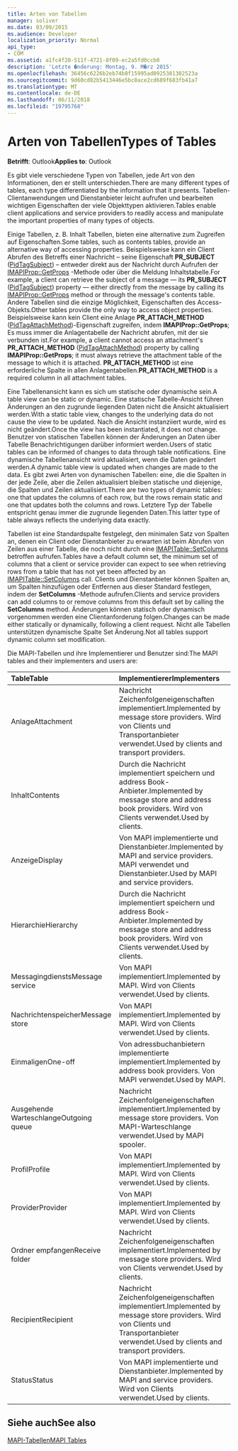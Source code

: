 ```yaml
---
title: Arten von Tabellen
manager: soliver
ms.date: 03/09/2015
ms.audience: Developer
localization_priority: Normal
api_type:
- COM
ms.assetid: a1fc4f20-511f-4721-8f09-ec2a5fd0ccb0
description: 'Letzte �nderung: Montag, 9. M�rz 2015'
ms.openlocfilehash: 36456c6226b2eb74b8f15995ad0925381302523a
ms.sourcegitcommit: 9d60cd82b5413446e5bc8ace2cd689f683fb41a7
ms.translationtype: MT
ms.contentlocale: de-DE
ms.lasthandoff: 06/11/2018
ms.locfileid: "19795768"
---
```

# <a name="types-of-tables"></a><span data-ttu-id="aefa3-103">Arten von Tabellen</span><span class="sxs-lookup"><span data-stu-id="aefa3-103">Types of Tables</span></span>

  
  
<span data-ttu-id="aefa3-104">**Betrifft**: Outlook</span><span class="sxs-lookup"><span data-stu-id="aefa3-104">**Applies to**: Outlook</span></span> 
  
<span data-ttu-id="aefa3-105">Es gibt viele verschiedene Typen von Tabellen, jede Art von den Informationen, den er stellt unterschieden.</span><span class="sxs-lookup"><span data-stu-id="aefa3-105">There are many different types of tables, each type differentiated by the information that it presents.</span></span> <span data-ttu-id="aefa3-106">Tabellen-Clientanwendungen und Dienstanbieter leicht aufrufen und bearbeiten wichtigen Eigenschaften der viele Objekttypen aktivieren.</span><span class="sxs-lookup"><span data-stu-id="aefa3-106">Tables enable client applications and service providers to readily access and manipulate the important properties of many types of objects.</span></span> 
  
<span data-ttu-id="aefa3-107">Einige Tabellen, z. B. Inhalt Tabellen, bieten eine alternative zum Zugreifen auf Eigenschaften.</span><span class="sxs-lookup"><span data-stu-id="aefa3-107">Some tables, such as contents tables, provide an alternative way of accessing properties.</span></span> <span data-ttu-id="aefa3-108">Beispielsweise kann ein Client Abrufen des Betreffs einer Nachricht – seine Eigenschaft **PR_SUBJECT** ([PidTagSubject](pidtagsubject-canonical-property.md)) – entweder direkt aus der Nachricht durch Aufrufen der [IMAPIProp::GetProps](imapiprop-getprops.md) -Methode oder über die Meldung Inhaltstabelle.</span><span class="sxs-lookup"><span data-stu-id="aefa3-108">For example, a client can retrieve the subject of a message — its **PR_SUBJECT** ([PidTagSubject](pidtagsubject-canonical-property.md)) property — either directly from the message by calling its [IMAPIProp::GetProps](imapiprop-getprops.md) method or through the message's contents table.</span></span> <span data-ttu-id="aefa3-109">Andere Tabellen sind die einzige Möglichkeit, Eigenschaften des Access-Objekts.</span><span class="sxs-lookup"><span data-stu-id="aefa3-109">Other tables provide the only way to access object properties.</span></span> <span data-ttu-id="aefa3-110">Beispielsweise kann kein Client eine Anlage **PR_ATTACH_METHOD** ([PidTagAttachMethod](pidtagattachmethod-canonical-property.md))-Eigenschaft zugreifen, indem **IMAPIProp::GetProps**; Es muss immer die Anlagentabelle der Nachricht abrufen, mit der sie verbunden ist.</span><span class="sxs-lookup"><span data-stu-id="aefa3-110">For example, a client cannot access an attachment's **PR_ATTACH_METHOD** ([PidTagAttachMethod](pidtagattachmethod-canonical-property.md)) property by calling **IMAPIProp::GetProps**; it must always retrieve the attachment table of the message to which it is attached.</span></span> <span data-ttu-id="aefa3-111">**PR_ATTACH_METHOD** ist eine erforderliche Spalte in allen Anlagentabellen.</span><span class="sxs-lookup"><span data-stu-id="aefa3-111">**PR_ATTACH_METHOD** is a required column in all attachment tables.</span></span> 
  
<span data-ttu-id="aefa3-112">Eine Tabellenansicht kann es sich um statische oder dynamische sein.</span><span class="sxs-lookup"><span data-stu-id="aefa3-112">A table view can be static or dynamic.</span></span> <span data-ttu-id="aefa3-113">Eine statische Tabelle-Ansicht führen Änderungen an den zugrunde liegenden Daten nicht die Ansicht aktualisiert werden.</span><span class="sxs-lookup"><span data-stu-id="aefa3-113">With a static table view, changes to the underlying data do not cause the view to be updated.</span></span> <span data-ttu-id="aefa3-114">Nach die Ansicht instanziiert wurde, wird es nicht geändert.</span><span class="sxs-lookup"><span data-stu-id="aefa3-114">Once the view has been instantiated, it does not change.</span></span> <span data-ttu-id="aefa3-115">Benutzer von statischen Tabellen können der Änderungen an Daten über Tabelle Benachrichtigungen darüber informiert werden.</span><span class="sxs-lookup"><span data-stu-id="aefa3-115">Users of static tables can be informed of changes to data through table notifications.</span></span> <span data-ttu-id="aefa3-116">Eine dynamische Tabellenansicht wird aktualisiert, wenn die Daten geändert werden.</span><span class="sxs-lookup"><span data-stu-id="aefa3-116">A dynamic table view is updated when changes are made to the data.</span></span> <span data-ttu-id="aefa3-117">Es gibt zwei Arten von dynamischen Tabellen: eine, die die Spalten in der jede Zeile, aber die Zeilen aktualisiert bleiben statische und diejenige, die Spalten und Zeilen aktualisiert.</span><span class="sxs-lookup"><span data-stu-id="aefa3-117">There are two types of dynamic tables: one that updates the columns of each row, but the rows remain static and one that updates both the columns and rows.</span></span> <span data-ttu-id="aefa3-118">Letztere Typ der Tabelle entspricht genau immer die zugrunde liegenden Daten.</span><span class="sxs-lookup"><span data-stu-id="aefa3-118">This latter type of table always reflects the underlying data exactly.</span></span>
  
<span data-ttu-id="aefa3-119">Tabellen ist eine Standardspalte festgelegt, den minimalen Satz von Spalten an, denen ein Client oder Dienstanbieter zu erwarten ist beim Abrufen von Zeilen aus einer Tabelle, die noch nicht durch eine [IMAPITable::SetColumns](imapitable-setcolumns.md) betroffen aufrufen.</span><span class="sxs-lookup"><span data-stu-id="aefa3-119">Tables have a default column set, the minimum set of columns that a client or service provider can expect to see when retrieving rows from a table that has not yet been affected by an [IMAPITable::SetColumns](imapitable-setcolumns.md) call.</span></span> <span data-ttu-id="aefa3-120">Clients und Dienstanbieter können Spalten an, um Spalten hinzufügen oder Entfernen aus dieser Standard festlegen, indem der **SetColumns** -Methode aufrufen.</span><span class="sxs-lookup"><span data-stu-id="aefa3-120">Clients and service providers can add columns to or remove columns from this default set by calling the **SetColumns** method.</span></span> <span data-ttu-id="aefa3-121">Änderungen können statisch oder dynamisch vorgenommen werden eine Clientanforderung folgen.</span><span class="sxs-lookup"><span data-stu-id="aefa3-121">Changes can be made either statically or dynamically, following a client request.</span></span> <span data-ttu-id="aefa3-122">Nicht alle Tabellen unterstützen dynamische Spalte Set Änderung.</span><span class="sxs-lookup"><span data-stu-id="aefa3-122">Not all tables support dynamic column set modification.</span></span> 
  
<span data-ttu-id="aefa3-123">Die MAPI-Tabellen und ihre Implementierer und Benutzer sind:</span><span class="sxs-lookup"><span data-stu-id="aefa3-123">The MAPI tables and their implementers and users are:</span></span>
  
|<span data-ttu-id="aefa3-124">**Table**</span><span class="sxs-lookup"><span data-stu-id="aefa3-124">**Table**</span></span>|<span data-ttu-id="aefa3-125">**Implementierer**</span><span class="sxs-lookup"><span data-stu-id="aefa3-125">**Implementers**</span></span>|
|:-----|:-----|
|<span data-ttu-id="aefa3-126">Anlage</span><span class="sxs-lookup"><span data-stu-id="aefa3-126">Attachment</span></span>  <br/> |<span data-ttu-id="aefa3-127">Nachricht Zeichenfolgeneigenschaften implementiert.</span><span class="sxs-lookup"><span data-stu-id="aefa3-127">Implemented by message store providers.</span></span> <span data-ttu-id="aefa3-128">Wird von Clients und Transportanbieter verwendet.</span><span class="sxs-lookup"><span data-stu-id="aefa3-128">Used by clients and transport providers.</span></span>  <br/> |
|<span data-ttu-id="aefa3-129">Inhalt</span><span class="sxs-lookup"><span data-stu-id="aefa3-129">Contents</span></span>  <br/> |<span data-ttu-id="aefa3-130">Durch die Nachricht implementiert speichern und address Book-Anbieter.</span><span class="sxs-lookup"><span data-stu-id="aefa3-130">Implemented by message store and address book providers.</span></span> <span data-ttu-id="aefa3-131">Wird von Clients verwendet.</span><span class="sxs-lookup"><span data-stu-id="aefa3-131">Used by clients.</span></span>  <br/> |
|<span data-ttu-id="aefa3-132">Anzeige</span><span class="sxs-lookup"><span data-stu-id="aefa3-132">Display</span></span>  <br/> |<span data-ttu-id="aefa3-133">Von MAPI implementierte und Dienstanbieter.</span><span class="sxs-lookup"><span data-stu-id="aefa3-133">Implemented by MAPI and service providers.</span></span> <span data-ttu-id="aefa3-134">MAPI verwendet und Dienstanbieter.</span><span class="sxs-lookup"><span data-stu-id="aefa3-134">Used by MAPI and service providers.</span></span>  <br/> |
|<span data-ttu-id="aefa3-135">Hierarchie</span><span class="sxs-lookup"><span data-stu-id="aefa3-135">Hierarchy</span></span>  <br/> |<span data-ttu-id="aefa3-136">Durch die Nachricht implementiert speichern und address Book-Anbieter.</span><span class="sxs-lookup"><span data-stu-id="aefa3-136">Implemented by message store and address book providers.</span></span> <span data-ttu-id="aefa3-137">Wird von Clients verwendet.</span><span class="sxs-lookup"><span data-stu-id="aefa3-137">Used by clients.</span></span>  <br/> |
|<span data-ttu-id="aefa3-138">Messagingdiensts</span><span class="sxs-lookup"><span data-stu-id="aefa3-138">Message service</span></span>  <br/> |<span data-ttu-id="aefa3-139">Von MAPI implementiert.</span><span class="sxs-lookup"><span data-stu-id="aefa3-139">Implemented by MAPI.</span></span> <span data-ttu-id="aefa3-140">Wird von Clients verwendet.</span><span class="sxs-lookup"><span data-stu-id="aefa3-140">Used by clients.</span></span>  <br/> |
|<span data-ttu-id="aefa3-141">Nachrichtenspeicher</span><span class="sxs-lookup"><span data-stu-id="aefa3-141">Message store</span></span>  <br/> |<span data-ttu-id="aefa3-142">Von MAPI implementiert.</span><span class="sxs-lookup"><span data-stu-id="aefa3-142">Implemented by MAPI.</span></span> <span data-ttu-id="aefa3-143">Wird von Clients verwendet.</span><span class="sxs-lookup"><span data-stu-id="aefa3-143">Used by clients.</span></span>  <br/> |
|<span data-ttu-id="aefa3-144">Einmaligen</span><span class="sxs-lookup"><span data-stu-id="aefa3-144">One-off</span></span>  <br/> |<span data-ttu-id="aefa3-145">Von adressbuchanbietern implementierte implementiert.</span><span class="sxs-lookup"><span data-stu-id="aefa3-145">Implemented by address book providers.</span></span> <span data-ttu-id="aefa3-146">Von MAPI verwendet.</span><span class="sxs-lookup"><span data-stu-id="aefa3-146">Used by MAPI.</span></span>  <br/> |
|<span data-ttu-id="aefa3-147">Ausgehende Warteschlange</span><span class="sxs-lookup"><span data-stu-id="aefa3-147">Outgoing queue</span></span>  <br/> |<span data-ttu-id="aefa3-148">Nachricht Zeichenfolgeneigenschaften implementiert.</span><span class="sxs-lookup"><span data-stu-id="aefa3-148">Implemented by message store providers.</span></span> <span data-ttu-id="aefa3-149">Von MAPI-Warteschlange verwendet.</span><span class="sxs-lookup"><span data-stu-id="aefa3-149">Used by MAPI spooler.</span></span>  <br/> |
|<span data-ttu-id="aefa3-150">Profil</span><span class="sxs-lookup"><span data-stu-id="aefa3-150">Profile</span></span>  <br/> |<span data-ttu-id="aefa3-151">Von MAPI implementiert.</span><span class="sxs-lookup"><span data-stu-id="aefa3-151">Implemented by MAPI.</span></span> <span data-ttu-id="aefa3-152">Wird von Clients verwendet.</span><span class="sxs-lookup"><span data-stu-id="aefa3-152">Used by clients.</span></span>  <br/> |
|<span data-ttu-id="aefa3-153">Provider</span><span class="sxs-lookup"><span data-stu-id="aefa3-153">Provider</span></span>  <br/> |<span data-ttu-id="aefa3-154">Von MAPI implementiert.</span><span class="sxs-lookup"><span data-stu-id="aefa3-154">Implemented by MAPI.</span></span> <span data-ttu-id="aefa3-155">Wird von Clients verwendet.</span><span class="sxs-lookup"><span data-stu-id="aefa3-155">Used by clients.</span></span>  <br/> |
|<span data-ttu-id="aefa3-156">Ordner empfangen</span><span class="sxs-lookup"><span data-stu-id="aefa3-156">Receive folder</span></span>  <br/> |<span data-ttu-id="aefa3-157">Nachricht Zeichenfolgeneigenschaften implementiert.</span><span class="sxs-lookup"><span data-stu-id="aefa3-157">Implemented by message store providers.</span></span> <span data-ttu-id="aefa3-158">Wird von Clients verwendet.</span><span class="sxs-lookup"><span data-stu-id="aefa3-158">Used by clients.</span></span>  <br/> |
|<span data-ttu-id="aefa3-159">Recipient</span><span class="sxs-lookup"><span data-stu-id="aefa3-159">Recipient</span></span>  <br/> |<span data-ttu-id="aefa3-160">Nachricht Zeichenfolgeneigenschaften implementiert.</span><span class="sxs-lookup"><span data-stu-id="aefa3-160">Implemented by message store providers.</span></span> <span data-ttu-id="aefa3-161">Wird von Clients und Transportanbieter verwendet.</span><span class="sxs-lookup"><span data-stu-id="aefa3-161">Used by clients and transport providers.</span></span>  <br/> |
|<span data-ttu-id="aefa3-162">Status</span><span class="sxs-lookup"><span data-stu-id="aefa3-162">Status</span></span>  <br/> |<span data-ttu-id="aefa3-163">Von MAPI implementierte und Dienstanbieter.</span><span class="sxs-lookup"><span data-stu-id="aefa3-163">Implemented by MAPI and service providers.</span></span> <span data-ttu-id="aefa3-164">Wird von Clients verwendet.</span><span class="sxs-lookup"><span data-stu-id="aefa3-164">Used by clients.</span></span>  <br/> |
   
## <a name="see-also"></a><span data-ttu-id="aefa3-165">Siehe auch</span><span class="sxs-lookup"><span data-stu-id="aefa3-165">See also</span></span>



[<span data-ttu-id="aefa3-166">MAPI-Tabellen</span><span class="sxs-lookup"><span data-stu-id="aefa3-166">MAPI Tables</span></span>](mapi-tables.md)

